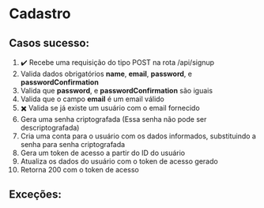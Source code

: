 # Cadastro 

## Casos sucesso:
1. :heavy_check_mark: Recebe uma requisição do tipo POST na rota /api/signup
2. Valida dados obrigatórios **name**, **email**, **password**, e **passwordConfirmation**
3. Valida que **password**, e **passwordConfirmation** são iguais
4. Valida que o campo **email** é um email válido
5. :heavy_multiplication_x: Valida se já existe um usuário com o email fornecido
6. Gera uma senha criptografada (Essa senha não pode ser descriptografada)
7. Cria uma conta para o usuário com os dados informados, substituindo a senha para senha criptografada 
8. Gera um token de acesso a partir do ID do usuário 
9. Atualiza os dados do usuário com o token de acesso gerado
10. Retorna 200 com o token de acesso

## Exceções: